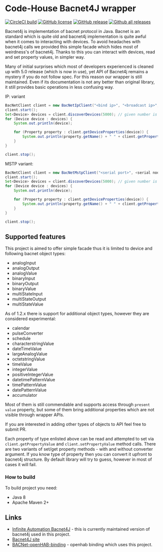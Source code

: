 # Code-House Bacnet4J wrapper

[![CircleCI build](https://circleci.com/gh/Code-House/bacnet4j-wrapper/tree/1.2.x.svg?style=svg)](https://circleci.com/gh/Code-House/bacnet4j-wrapper/tree/1.2.x)
[![GitHub license](https://img.shields.io/github/license/Code-House/bacnet4j-wrapper.svg)](https://github.com/Code-House/bacnet4j-wrapper/blob/master/LICENSE)
[![GitHub release](https://img.shields.io/github/release/Code-House/bacnet4j-wrapper.svg)](https://GitHub.com/Code-House/bacnet4j-wrapper/releases/)
[![Github all releases](https://img.shields.io/github/downloads/Code-House/bacnet4j-wrapper/total.svg)](https://GitHub.com/Code-House/bacnet4j-wrapper/releases/)

Bacnet4j is implementation of bacnet protocol in Java. Bacnet is an standard which is quite old and bacnet4j implementation
is quite awful when it comes to interacting with devices. To avoid headaches with bacnet4j calls we provided this simple
facade which hides most of weirdness's of bacnet4j. Thanks to this you can interact with devices, read and set property values,
in simpler way.

Many of initial surprises which most of developers experienced is cleaned up with 5.0 release (which is now in use), yet
API of Bacnet4j remains a mystery if you do not follow spec.
For this reason our wrapper is still maintained. Even if its documentation is not any better than original library, it still
provides basic operations in less confusing way. 

IP: variant
```java
BacNetClient client = new BacNetIpClient("<bind ip>", "<broadcast ip>", <client device id>);
client.start();
Set<Device> devices = client.discoverDevices(5000); // given number is timeout in millis
for (Device device : devices) {
    System.out.println(device);

    for (Property property : client.getDeviceProperties(device)) {
        System.out.println(property.getName() + " " + client.getPropertyValue(property));
    }
}

client.stop();
```

MSTP variant:
```java
BacNetClient client = new BacNetMstpClient("<serial port>", <serial node id>, <client device id>);
client.start();
Set<Device> devices = client.discoverDevices(5000); // given number is timeout in millis
for (Device device : devices) {
    System.out.println(device);

    for (Property property : client.getDeviceProperties(device)) {
        System.out.println(property.getName() + " " + client.getPropertyValue(property));
    }
}

client.stop();
```


## Supported features

This project is aimed to offer simple facade thus it is limited to device and following bacnet object types:

* analogInput
* analogOutput
* analogValue
* binaryInput
* binaryOutput
* binaryValue
* multiStateInput
* multiStateOutput
* multiStateValue

As of 1.2.x there is support for additional object types, however they are considered experimental:

* calendar
* pulseConverter
* schedule
* characterstringValue
* dateTimeValue
* largeAnalogValue
* octetstringValue
* timeValue
* integerValue
* positiveIntegerValue
* datetimePatternValue
* timePatternValue
* datePatternValue
* accumulator

Most of them is still commendable and supports access through `present value` property, but some of them bring additional properties
which are not visible through wrapper APIs.

If you are interested in adding other types of objects to API feel free to submit PR.

Each property of type enlisted above can be read and attempted to set via `client.getPropertyValue` and `client.setPropertyValue` method calls.
There are two variants of set/get property methods - with and without converter argument.
If you know type of property then you can convert it upfront to bacnet4j structure.
By default library will try to guess, however in most of cases it will fail.

### How to build

To build project you need:
* Java 8
* Apache Maven 2+

## Links

* [Infinite Automation Bacnet4J](https://github.com/infiniteautomation/BACnet4J) - this is currently maintained version of bacnet4j used in this project.
* [Bacnet4J site](http://bacnet.sourceforge.net)
* [BACNet-openHAB-binding](https://github.com/openhab/org.openhab.binding.bacnet) - openhab binding which uses this project.
